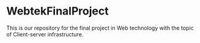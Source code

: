 # WebtekFinalProject
This is our repository for the final project in Web technology with the topic of Client-server infrastructure.
